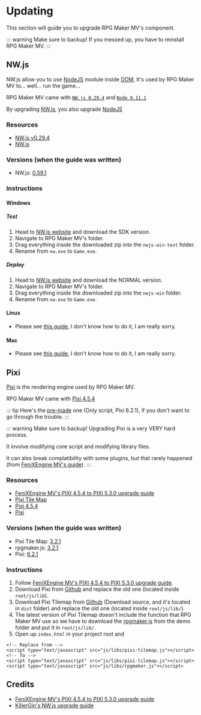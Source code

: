 # Updating
This section will guide you to upgrade RPG Maker MV's component.

::: warning
Make sure to backup! If you messed up, you have to reinstall RPG Maker MV.
:::

## NW.js

NW.js allow you to use [NodeJS](https://nodejs.org/en/) module inside [DOM](https://developer.mozilla.org/en-US/docs/Web/API/Document_Object_Model/Introduction), It's used by RPG Maker MV to... well... run the game...

RPG Maker MV came with [`NW.js 0.29.4`](https://nwjs.io/blog/v0.29.4/) and [`Node 9.11.1`](https://nodejs.org/en/blog/release/v9.11.1/)

By upgrading [NW.js](https://nwjs.io/), you also upgrade [NodeJS](https://nodejs.org/en/)

### Resources

- [NW.js v0.29.4](https://nwjs.io/blog/v0.29.4/)
- [NW.js](https://nwjs.io/)

### Versions (when the guide was written)
- NW.js: [0.59.1](https://nwjs.io/blog/v0.29.4/)

### Instructions

#### Windows

##### Test

1. Head to [NW.js website](https://nwjs.io/) and download the SDK version.
2. Navigate to RPG Maker MV's folder.
3. Drag everything inside the downloaded zip into the `nwjs-win-test` folder.
4. Rename from `nw.exe` to `Game.exe`.

##### Deploy
1. Head to [NW.js website](https://nwjs.io/) and download the NORMAL version.
2. Navigate to RPG Maker MV's folder.
3. Drag everything inside the downloaded zip into the `nwjs-win` folder.
4. Rename from `nw.exe` to `Game.exe`.

#### Linux

- Please see [this guide](https://forums.rpgmakerweb.com/index.php?threads/how-to-update-nw-js-to-dramatically-improve-game-performance.131620), I don't know how to do it, I am really sorry.

#### Mac

- Please see [this guide](https://forums.rpgmakerweb.com/index.php?threads/how-to-update-nw-js-to-dramatically-improve-game-performance.131620), I don't know how to do it, I am really sorry.

## Pixi
[Pixi](https://pixijs.io/) is the rendering engine used by RPG Maker MV.

RPG Maker MV came with [Pixi 4.5.4](https://github.com/pixijs/pixijs/releases/tag/v4.5.4)

::: tip
Here's the [pre-made](/files/rpg-maker-mv/pixi-6.2.1.zip) one (Only script, Pixi 6.2.1), if you don't want to go through the trouble.
:::

::: warning
Make sure to backup! Upgrading Pixi is a very VERY hard process.

It involve modifying core script and modifying library files.

It can also break complatibility with some plugins, but that rarely happened (from [FeniXEngine MV's guide](https://fenixenginemv.gitlab.io/guides/pixi5-upgrade.html)).
:::

### Resources
- [FeniXEngine MV's PIXI 4.5.4 to PIXI 5.3.0 upgrade guide](https://fenixenginemv.gitlab.io/guides/pixi5-upgrade.html)
- [Pixi Tile Map](https://github.com/pixijs/tilemap)
- [Pixi 4.5.4](https://github.com/pixijs/pixijs/releases/tag/v4.5.4)
- [Pixi](https://pixijs.io/)

### Versions (when the guide was written)
- Pixi Tile Map: [3.2.1](https://github.com/pixijs/tilemap/releases/tag/v3.2.1)
- rpgmaker.js: [3.2.1](https://github.com/pixijs/tilemap/tree/e7d26dde5b47a9ea941c50e62ad151acfc7ca57b/demo/rpgmaker.js)
- Pixi: [6.2.1](https://github.com/pixijs/pixijs/releases/tag/v6.2.1)

### Instructions
1. Follow [FeniXEngine MV's PIXI 4.5.4 to PIXI 5.3.0 upgrade guide](https://fenixenginemv.gitlab.io/guides/pixi5-upgrade.html).
2. Download Pixi from [Github](https://github.com/pixijs/pixijs/releases/tag/v6.2.1) and replace the old one (located inside `root/js/lib`).
2. Download Pixi Tilemap from [Github](https://github.com/pixijs/tilemap/releases/tag/v3.2.1) (Download source, and it's located in `dist` folder) and replace the old one (located inside `root/js/lib/`).
3. The latest version of Pixi Tilemap doesn't include the function that RPG Maker MV use so we have to download the [rpgmaker.js](https://github.com/pixijs/tilemap/tree/e7d26dde5b47a9ea941c50e62ad151acfc7ca57b/demo/rpgmaker.js) from the demo folder and put it in `root/js/lib/`.
4. Open up `index.html` in your project root and
```html:no-line-numbers
<!-- Replace from -->
<script type="text/javascript" src="js/libs/pixi-tilemap.js"></script>
<!-- To -->
<script type="text/javascript" src="js/libs/pixi-tilemap.js"></script>
<script type="text/javascript" src="js/libs/rpgmaker.js"></script>
```

## Credits
- [FeniXEngine MV's PIXI 4.5.4 to PIXI 5.3.0 upgrade guide](https://fenixenginemv.gitlab.io/guides/pixi5-upgrade.html)
- [KillerGin's NW.js upgrade guide](https://forums.rpgmakerweb.com/index.php?threads/how-to-update-nw-js-to-dramatically-improve-game-performance.131620/)